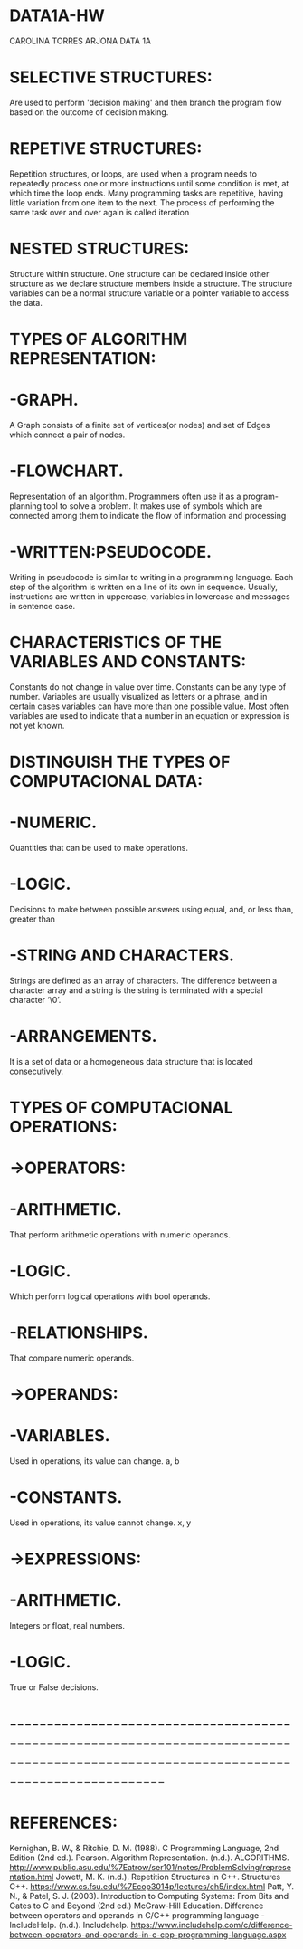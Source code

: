 # DATA1A-HW
CAROLINA TORRES ARJONA
DATA 1A

# SELECTIVE STRUCTURES:
Are used to perform 'decision making' and then branch the program flow based on the outcome of decision making. 

# REPETIVE STRUCTURES: 
Repetition structures, or loops, are used when a program needs to repeatedly process one or more instructions until some condition is met, at which time the loop ends. Many programming tasks are repetitive, having little variation from one item to the next. The process of performing the same task over and over again is called iteration

# NESTED STRUCTURES: 
Structure within structure. One structure can be declared inside other structure as we declare structure members inside a structure. The structure variables can be a normal structure variable or a pointer variable to access the data.

# TYPES OF ALGORITHM REPRESENTATION:
# -GRAPH.
A Graph consists of a finite set of vertices(or nodes) and set of Edges which connect a pair of nodes.
# -FLOWCHART.
Representation of an algorithm. Programmers often use it as a program-planning tool to solve a problem. It makes use of symbols which are connected among them to indicate the flow of information and processing
# -WRITTEN:PSEUDOCODE.
Writing in pseudocode is similar to writing in a programming language. Each step of the algorithm is written on a line of its own in sequence. Usually, instructions are written in uppercase, variables in lowercase and messages in sentence case.

# CHARACTERISTICS OF THE VARIABLES AND CONSTANTS:
Constants do not change in value over time. Constants can be any type of number. 
Variables are usually visualized as letters or a phrase, and in certain cases variables can have more than one possible value. Most often variables are used to indicate that a number in an equation or expression is not yet known.

# DISTINGUISH THE TYPES OF COMPUTACIONAL DATA:
# -NUMERIC.
Quantities that can be used to make operations.
# -LOGIC.
Decisions to make between possible answers using equal, and, or less than, greater than 
# -STRING AND CHARACTERS. 
Strings are defined as an array of characters. The difference between a character array and a string is the string is terminated with a special character ‘\0’.
# -ARRANGEMENTS.
It is a set of data or a homogeneous data structure that is located consecutively. 

# TYPES OF COMPUTACIONAL OPERATIONS:

  # ->OPERATORS:
  
# -ARITHMETIC. 
That perform arithmetic operations with numeric operands. 
# -LOGIC. 
Which perform logical operations with bool operands. 
# -RELATIONSHIPS.
That compare numeric operands. 
  
  # ->OPERANDS:
  
# -VARIABLES.
Used in operations, its value can change. a, b
# -CONSTANTS. 
Used in operations, its value cannot change. x, y

 # ->EXPRESSIONS:
 
# -ARITHMETIC. 
Integers or float, real numbers.
# -LOGIC. 
True or False decisions.

# ---------------------------------------------------------------------------------------------------------------------------------------

# REFERENCES:

Kernighan, B. W., & Ritchie, D. M. (1988). C Programming Language, 2nd Edition (2nd ed.). Pearson.
Algorithm Representation. (n.d.). ALGORITHMS. http://www.public.asu.edu/%7Eatrow/ser101/notes/ProblemSolving/representation.html
Jowett, M. K. (n.d.). Repetition Structures in C++. Structures C++. https://www.cs.fsu.edu/%7Ecop3014p/lectures/ch5/index.html
Patt, Y. N., & Patel, S. J. (2003). Introduction to Computing Systems: From Bits and Gates to C and Beyond (2nd ed.) McGraw-Hill Education.
Difference between operators and operands in C/C++ programming language - IncludeHelp. (n.d.). Includehelp. https://www.includehelp.com/c/difference-between-operators-and-operands-in-c-cpp-programming-language.aspx
